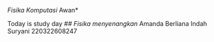 *Fisika*
  *Komputasi*
   Awan*

Today is study day 
*## Fisika menyenangkan*
Amanda Berliana Indah Suryani
220322608247
